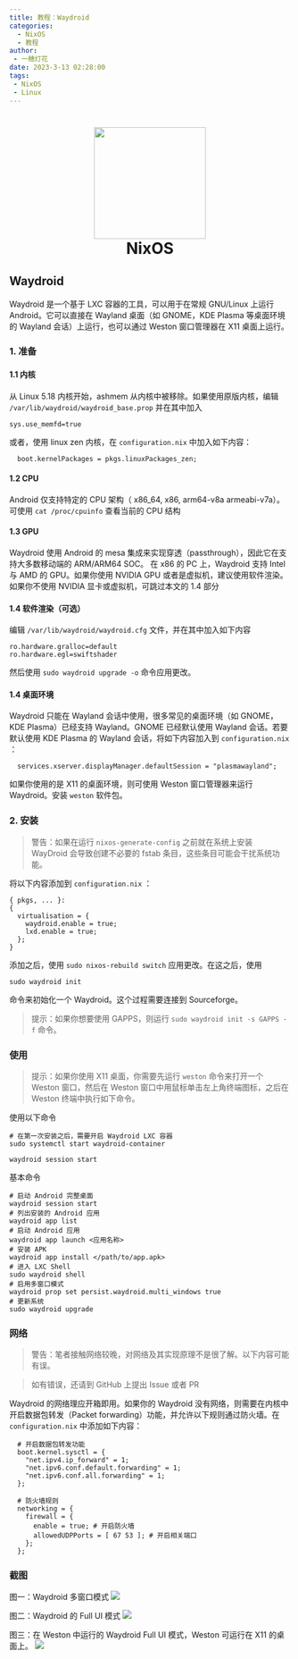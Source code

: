 ```yaml
---
title: 教程：Waydroid
categories: 
  - NixOS
  - 教程
author: 
 - 一穂灯花
date: 2023-3-13 02:28:00
tags: 
 - NixOS
 - Linux
---
```


<h1 align="center">
  <img src="https://flatpak.org/img/distro/nixos-9dbc38e1.svg" width="200">
  <br>NixOS<br>
</h1>

## Waydroid
Waydroid 是一个基于 LXC 容器的工具，可以用于在常规 GNU/Linux 上运行 Android。它可以直接在 Wayland 桌面（如 GNOME，KDE Plasma 等桌面环境的 Wayland 会话）上运行，也可以通过 Weston 窗口管理器在 X11 桌面上运行。

### 1. 准备

#### 1.1 内核
从 Linux 5.18 内核开始，ashmem 从内核中被移除。如果使用原版内核，编辑 `/var/lib/waydroid/waydroid_base.prop` 并在其中加入
```
sys.use_memfd=true
```

或者，使用 linux zen 内核，在 `configuration.nix` 中加入如下内容：
```
  boot.kernelPackages = pkgs.linuxPackages_zen;

```

#### 1.2 CPU
Android 仅支持特定的 CPU 架构（ x86_64, x86, arm64-v8a armeabi-v7a）。可使用 `cat /proc/cpuinfo` 查看当前的 CPU 结构

#### 1.3 GPU
Waydroid 使用 Android 的 mesa 集成来实现穿透（passthrough），因此它在支持大多数移动端的 ARM/ARM64 SOC。 在 x86 的 PC 上，Waydroid 支持 Intel 与 AMD 的 GPU。如果你使用 NVIDIA GPU 或者是虚拟机，建议使用软件渲染。如果你不使用 NVIDIA 显卡或虚拟机，可跳过本文的 1.4 部分

#### 1.4 软件渲染（可选）
编辑 `/var/lib/waydroid/waydroid.cfg` 文件，并在其中加入如下内容

```
ro.hardware.gralloc=default
ro.hardware.egl=swiftshader
```

然后使用 `sudo waydroid upgrade -o` 命令应用更改。

#### 1.4 桌面环境
Waydroid 只能在 Wayland 会话中使用，很多常见的桌面环境（如 GNOME，KDE Plasma）已经支持 Wayland。GNOME 已经默认使用 Wayland 会话。若要默认使用 KDE Plasma 的 Wayland 会话，将如下内容加入到 `configuration.nix` ：

```
  services.xserver.displayManager.defaultSession = "plasmawayland";
```

如果你使用的是 X11 的桌面环境，则可使用 Weston 窗口管理器来运行 Waydroid。安装 `weston` 软件包。

### 2. 安装
> 警告：如果在运行 `nixos-generate-config` 之前就在系统上安装 WayDroid 会导致创建不必要的 fstab 条目，这些条目可能会干扰系统功能。

将以下内容添加到 `configuration.nix` ：

```
{ pkgs, ... }:
{
  virtualisation = {
    waydroid.enable = true;
    lxd.enable = true;
  };
}
```

添加之后，使用 `sudo nixos-rebuild switch` 应用更改。在这之后，使用

```
sudo waydroid init
``` 
命令来初始化一个 Waydroid。这个过程需要连接到 Sourceforge。

> 提示：如果你想要使用 GAPPS，则运行 `sudo waydroid init -s GAPPS -f` 命令。

### 使用

>提示：如果你使用 X11 桌面，你需要先运行 `weston` 命令来打开一个 Weston 窗口，然后在 Weston 窗口中用鼠标单击左上角终端图标，之后在 Weston 终端中执行如下命令。

使用以下命令
```
# 在第一次安装之后，需要开启 Waydroid LXC 容器
sudo systemctl start waydroid-container

waydroid session start
```

基本命令

```
# 启动 Android 完整桌面
waydroid session start
# 列出安装的 Android 应用
waydroid app list
# 启动 Android 应用
waydroid app launch <应用名称>
# 安装 APK
waydroid app install </path/to/app.apk>
# 进入 LXC Shell
sudo waydroid shell
# 启用多窗口模式
waydroid prop set persist.waydroid.multi_windows true
# 更新系统
sudo waydroid upgrade
```

### 网络

> 警告：笔者接触网络较晚，对网络及其实现原理不是很了解。以下内容可能有误。

> 如有错误，还请到 GitHub 上提出 Issue 或者 PR

Waydroid 的网络理应开箱即用。如果你的 Waydroid 没有网络，则需要在内核中开启数据包转发（Packet forwarding）功能，并允许以下规则通过防火墙。在 `configuration.nix` 中添加如下内容：

```
  # 开启数据包转发功能
  boot.kernel.sysctl = {
    "net.ipv4.ip_forward" = 1;
    "net.ipv6.conf.default.forwarding" = 1;
    "net.ipv6.conf.all.forwarding" = 1;
  };
  
  # 防火墙规则
  networking = {
    firewall = {
      enable = true; # 开启防火墙
      allowedUDPPorts = [ 67 53 ]; # 开启相关端口 
    };
  };
```




### 截图

图一：Waydroid 多窗口模式
![](/images/waydroid.png)

图二：Waydroid 的 Full UI 模式
![](/images/full_ui.png)

图三：在 Weston 中运行的 Waydroid Full UI 模式，Weston 可运行在 X11 的桌面上。
![](/images/waydroid-weston.png)




